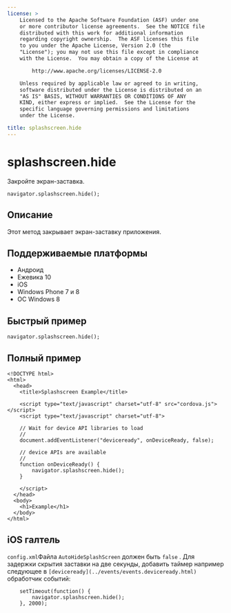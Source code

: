 ```yaml
---
license: >
    Licensed to the Apache Software Foundation (ASF) under one
    or more contributor license agreements.  See the NOTICE file
    distributed with this work for additional information
    regarding copyright ownership.  The ASF licenses this file
    to you under the Apache License, Version 2.0 (the
    "License"); you may not use this file except in compliance
    with the License.  You may obtain a copy of the License at

        http://www.apache.org/licenses/LICENSE-2.0

    Unless required by applicable law or agreed to in writing,
    software distributed under the License is distributed on an
    "AS IS" BASIS, WITHOUT WARRANTIES OR CONDITIONS OF ANY
    KIND, either express or implied.  See the License for the
    specific language governing permissions and limitations
    under the License.

title: splashscreen.hide
---
```


# splashscreen.hide

Закройте экран-заставка.

    navigator.splashscreen.hide();
    

## Описание

Этот метод закрывает экран-заставку приложения.

## Поддерживаемые платформы

*   Андроид
*   Ежевика 10
*   iOS
*   Windows Phone 7 и 8
*   ОС Windows 8

## Быстрый пример

    navigator.splashscreen.hide();
    

## Полный пример

    <!DOCTYPE html>
    <html>
      <head>
        <title>Splashscreen Example</title>
    
        <script type="text/javascript" charset="utf-8" src="cordova.js"></script>
        <script type="text/javascript" charset="utf-8">
    
        // Wait for device API libraries to load
        //
        document.addEventListener("deviceready", onDeviceReady, false);
    
        // device APIs are available
        //
        function onDeviceReady() {
            navigator.splashscreen.hide();
        }
    
        </script>
      </head>
      <body>
        <h1>Example</h1>
      </body>
    </html>
    

## iOS галтель

`config.xml`Файла `AutoHideSplashScreen` должен быть `false` . Для задержки скрытия заставки на две секунды, добавить таймер например следующее в `[deviceready](../events/events.deviceready.html)` обработчик событий:

        setTimeout(function() {
            navigator.splashscreen.hide();
        }, 2000);